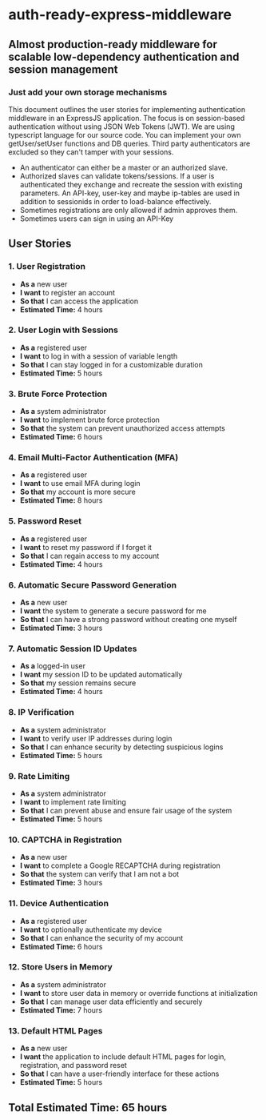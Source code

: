 # auth-ready-express-middleware
## Almost production-ready middleware for scalable low-dependency authentication and session management
### Just add your own storage mechanisms

This document outlines the user stories for implementing authentication middleware in an ExpressJS application. The focus is on session-based authentication without using JSON Web Tokens (JWT). We are using typescript language for our source code. You can implement your own getUser/setUser functions and DB queries. Third party authenticators are excluded so they can't tamper with your sessions.

- An authenticator can either be a master or an authorized slave.
- Authorized slaves can validate tokens/sessions. If a user is authenticated they exchange and recreate the session with existing parameters. An API-key, user-key and maybe ip-tables are used in addition to sessionids in order to load-balance effectively.
- Sometimes registrations are only allowed if admin approves them.
- Sometimes users can sign in using an API-Key

## User Stories

### 1. User Registration
- **As a** new user
- **I want** to register an account
- **So that** I can access the application
- **Estimated Time:** 4 hours

### 2. User Login with Sessions
- **As a** registered user
- **I want** to log in with a session of variable length
- **So that** I can stay logged in for a customizable duration
- **Estimated Time:** 5 hours

### 3. Brute Force Protection
- **As a** system administrator
- **I want** to implement brute force protection
- **So that** the system can prevent unauthorized access attempts
- **Estimated Time:** 6 hours

### 4. Email Multi-Factor Authentication (MFA)
- **As a** registered user
- **I want** to use email MFA during login
- **So that** my account is more secure
- **Estimated Time:** 8 hours

### 5. Password Reset
- **As a** registered user
- **I want** to reset my password if I forget it
- **So that** I can regain access to my account
- **Estimated Time:** 4 hours

### 6. Automatic Secure Password Generation
- **As a** new user
- **I want** the system to generate a secure password for me
- **So that** I can have a strong password without creating one myself
- **Estimated Time:** 3 hours

### 7. Automatic Session ID Updates
- **As a** logged-in user
- **I want** my session ID to be updated automatically
- **So that** my session remains secure
- **Estimated Time:** 4 hours

### 8. IP Verification
- **As a** system administrator
- **I want** to verify user IP addresses during login
- **So that** I can enhance security by detecting suspicious logins
- **Estimated Time:** 5 hours

### 9. Rate Limiting
- **As a** system administrator
- **I want** to implement rate limiting
- **So that** I can prevent abuse and ensure fair usage of the system
- **Estimated Time:** 5 hours

### 10. CAPTCHA in Registration
- **As a** new user
- **I want** to complete a Google RECAPTCHA during registration
- **So that** the system can verify that I am not a bot
- **Estimated Time:** 3 hours

### 11. Device Authentication
- **As a** registered user
- **I want** to optionally authenticate my device
- **So that** I can enhance the security of my account
- **Estimated Time:** 6 hours

### 12. Store Users in Memory
- **As a** system administrator
- **I want** to store user data in memory or override functions at initialization
- **So that** I can manage user data efficiently and securely
- **Estimated Time:** 7 hours

### 13. Default HTML Pages
- **As a** new user
- **I want** the application to include default HTML pages for login, registration, and password reset
- **So that** I can have a user-friendly interface for these actions
- **Estimated Time:** 5 hours


## Total Estimated Time: 65 hours